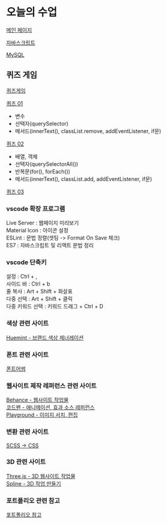 # 오늘의 수업
[메인 페이지](https://hwanginji.github.io/class2024/)   

[자바스크립트](https://hwanginji.github.io/class2024/javascript/index.html)   

[MySQL](https://hwanginji.github.io/class2024/mysql/index.html)   

## 퀴즈 게임   
[퀴즈게임](https://hwanginji.github.io/class2024/quiz/index.html)   

[퀴즈 01](https://hwanginji.github.io/class2024/quiz/quiz01.html)   
- 변수
- 선택자(querySelector)
- 메서드(innerText(), classList.remove, addEventListener, if문)   

[퀴즈 02](https://hwanginji.github.io/class2024/quiz/quiz02.html)   
- 배열, 객체   
- 선택자(querySelectorAll())   
- 반복문(for(), forEach())   
- 메서드(innerText(), classList.add, addEventListener, if문)   

[퀴즈 03](https://hwanginji.github.io/class2024/quiz/quiz03.html)   

### vscode 확장 프로그램
Live Server : 웹페이지 미리보기   
Material Icon : 아이콘 설정   
ESLint : 문법 정렬(셋팅 -> Format On Save 체크)   
ES7 : 자바스크립트 및 리액트 문법 정리   

### vscode 단축키
설정 : Ctrl + ,   
사이드 바 : Ctrl + b   
줄 복사 : Art + Shift + 화살표  
다중 선택 : Art + Shift + 클릭   
다중 키워드 선택 : 키워드 드래그 + Ctrl + D   

### 색상 관련 사이트
[Huemint - 브랜드 색상 제너레이션](https://huemint.com/brand-intersection/)   

### 폰트 관련 사이트   
[폰트어썸](https://wess.tistory.com/)   

### 웹사이트 제작 레퍼런스 관련 사이트
[Behance - 웹사이트 작업물](https://www.behance.net/?log_shim_removal=1)   
[코드펜 - 애니메이션, 효과 소스 레퍼런스](https://wsss.tistory.com/category/Animation/CSS3)   
[Playground - 이미지 서치, 편집](https://playground.com/)   

### 변환 관련 사이트
[SCSS -> CSS](https://www.sassmeister.com/)   

### 3D 관련 사이트
[Three.js - 3D 웹사이트 작업물](https://threejs.org/)   
[Spline - 3D 작업 만들기](https://spline.design/)  

### 포트폴리오 관련 참고   
[포트폴리오 참고](https://github.com/webstoryboy/studyPORT?tab=readme-ov-file)   